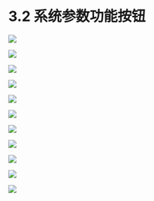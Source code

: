 # 3.2 系统参数功能按钮

![](../.gitbook/assets/image%20%2844%29.png)

![](../.gitbook/assets/image%20%2815%29.png)

![](../.gitbook/assets/003.png)

![](../.gitbook/assets/002%20%281%29.png)

![](../.gitbook/assets/image%20%285%29.png)

![](../.gitbook/assets/image%20%2841%29.png)

![](../.gitbook/assets/004%20%281%29.png)

![](../.gitbook/assets/image.png)

![](../.gitbook/assets/image%20%2818%29.png)

![](../.gitbook/assets/image%20%2826%29.png)

![](../.gitbook/assets/image%20%2840%29.png)

